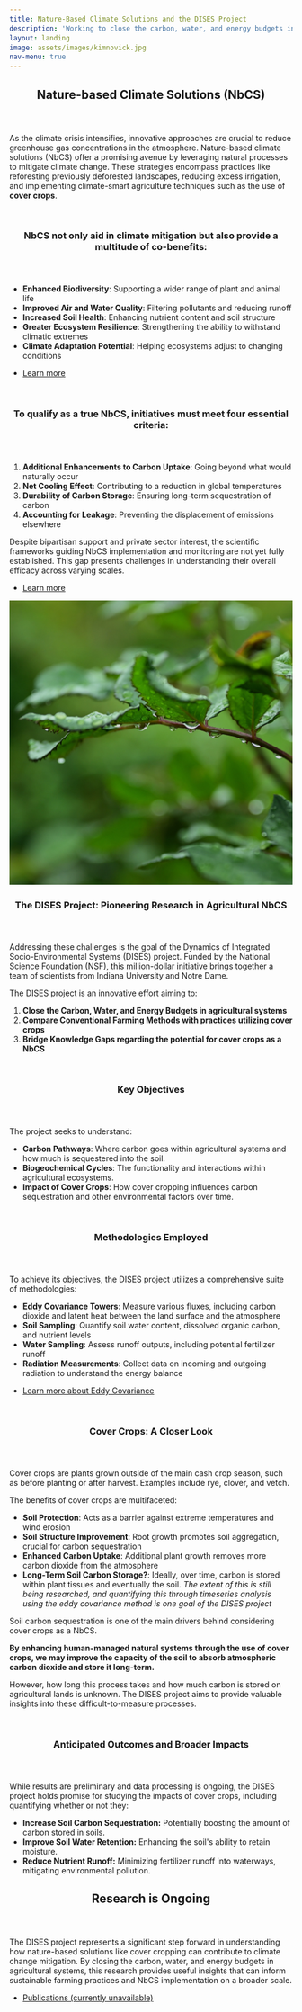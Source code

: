 ```yaml
---
title: Nature-Based Climate Solutions and the DISES Project
description: 'Working to close the carbon, water, and energy budgets in Indiana agricultural systems'
layout: landing
image: assets/images/kimnovick.jpg
nav-menu: true
---
```


<style>
figcaption {
    font-size: smaller;
    font-style: italic;
}
/* Fixed-size container for images */
.image {
    width: 100%;
    height: 500px; /* Set your desired fixed height */
    
}

</style>

<!-- Main -->
<div id="main">

<!-- Section 1 -->
<section id="one">
    <div class="inner">
        <header class="major">
            <h2>Nature-based Climate Solutions (NbCS)</h2>
        </header>
        <p>As the climate crisis intensifies, innovative approaches are crucial to reduce greenhouse gas concentrations in the atmosphere. Nature-based climate solutions (NbCS) offer a promising avenue by leveraging natural processes to mitigate climate change. These strategies encompass practices like reforesting previously deforested landscapes, reducing excess irrigation, and implementing climate-smart agriculture techniques such as the use of <b>cover crops</b>.</p>
    </div>
</section>

<!-- Sections -->
<section id="two" class="spotlights">
    <!-- Section 2 -->
    <section>
        <a href="generic.html" class="image">
            <img src="{% link images/wind.jpeg %}" alt="" data-position="center center" />
        </a> 
        <div class="content">
            <div class="inner">
                <header class="major">
                    <h3>NbCS not only aid in climate mitigation but also provide a multitude of co-benefits:</h3>
                </header>
                <ul>
                    <li><b>Enhanced Biodiversity</b>: Supporting a wider range of plant and animal life</li>
                    <li><b>Improved Air and Water Quality</b>: Filtering pollutants and reducing runoff</li>
                    <li><b>Increased Soil Health</b>: Enhancing nutrient content and soil structure</li>
                    <li><b>Greater Ecosystem Resilience</b>: Strengthening the ability to withstand climatic extremes</li>
                    <li><b>Climate Adaptation Potential</b>: Helping ecosystems adjust to changing conditions</li>
                </ul>
                <ul class="actions">
                    <li><a href="https://oneill.indiana.edu/faculty-research/research/climate/index.html" class="button">Learn more</a></li>
                </ul>
            </div>
        </div>
    </section>
    <!-- Section 3 -->
    <section>
        <a href="generic.html" class="image">
            <img src="{% link images/other.jpeg %}" alt="" data-position="center center" />
        </a> 
        <div class="content">
            <div class="inner">
                <header class="major">
                    <h3>To qualify as a true NbCS, initiatives must meet four essential criteria:</h3>
                </header>
                <ol>
                    <li><b>Additional Enhancements to Carbon Uptake</b>: Going beyond what would naturally occur</li>
                    <li><b>Net Cooling Effect</b>: Contributing to a reduction in global temperatures</li>
                    <li><b>Durability of Carbon Storage</b>: Ensuring long-term sequestration of carbon</li>
                    <li><b>Accounting for Leakage</b>: Preventing the displacement of emissions elsewhere</li>
                </ol>
                <p>Despite bipartisan support and private sector interest, the scientific frameworks guiding NbCS implementation and monitoring are not yet fully established. This gap presents challenges in understanding their overall efficacy across varying scales.</p>
                <ul class="actions">
                    <li><a href="https://oneill.indiana.edu/faculty-research/research/climate/index.html" class="button">Learn more</a></li>
                </ul>
            </div>
        </div>
    </section>
    <!-- Section 4 -->
    <section>
        <a href="generic.html" class="image">
            <img src="images/precip.jpeg" alt="" data-position="center center" />
        </a> 
        <div class="content">
            <div class="inner">
                <header class="major">
                    <h3>The DISES Project: Pioneering Research in Agricultural NbCS</h3>
                </header>
                <p>Addressing these challenges is the goal of the Dynamics of Integrated Socio-Environmental Systems (DISES) project. Funded by the National Science Foundation (NSF), this million-dollar initiative brings together a team of scientists from Indiana University and Notre Dame. </p>
                <p>The DISES project is an innovative effort aiming to:</p>
                <ol>
                    <li><b>Close the Carbon, Water, and Energy Budgets in agricultural systems</b></li>
                    <li><b>Compare Conventional Farming Methods with practices utilizing cover crops</b></li>
                    <li><b>Bridge Knowledge Gaps regarding the potential for cover crops as a NbCS</b></li>
                </ol>
            </div>
        </div>
    </section>
    <!-- Section 5 -->
    <section>
        <a href="generic.html" class="image">
            <img src="{% link images/soil.jpeg %}" alt="" data-position="center center" />
        </a>
        <div class="content">
            <div class="inner">
                <header class="major">
                    <h3>Key Objectives</h3>
                </header>
                <p>The project seeks to understand:</p>
                <ul>
                    <li><b>Carbon Pathways</b>: Where carbon goes within agricultural systems and how much is sequestered into the soil.</li>
                    <li><b>Biogeochemical Cycles</b>: The functionality and interactions within agricultural ecosystems.</li>
                    <li><b>Impact of Cover Crops</b>: How cover cropping influences carbon sequestration and other environmental factors over time.</li>
                </ul>
            </div>
        </div>
    </section>
    <!-- Section 6  -->
    <section>
        <a href="generic.html" class="image">
            <img src="{% link images/eddy_cov_ex.png %}" alt="" data-position="center center" />
        </a>
        <div class="content">
            <div class="inner">
                <header class="major">
                    <h3>Methodologies Employed</h3>
                </header>
                <p>To achieve its objectives, the DISES project utilizes a comprehensive suite of methodologies:</p>
                <ul>
                    <li><b>Eddy Covariance Towers</b>: Measure various fluxes, including carbon dioxide and latent heat between the land surface and the atmosphere</li>
                    <li><b>Soil Sampling</b>: Quantify soil water content, dissolved organic carbon, and nutrient levels</li>
                    <li><b>Water Sampling</b>: Assess runoff outputs, including potential fertilizer runoff</li>
                    <li><b>Radiation Measurements</b>: Collect data on incoming and outgoing radiation to understand the energy balance</li>
                </ul>
                <ul class="actions">
                    <li><a href="https://kesondrakey.github.io/FluxTowers.html" class="button">Learn more about Eddy Covariance</a></li>
                </ul>
            </div>
        </div>
    </section>
    <!-- Section 7 -->
    <section>
        <a href="generic.html" class="image">
            <img src="{% link images/redclover.jpg %}" alt="" data-position="center center" />
        </a>
        <div class="content">
            <div class="inner">
                <header class="major">
                    <h3>Cover Crops: A Closer Look</h3>
                </header>
                <p>Cover crops are plants grown outside of the main cash crop season, such as before planting or after harvest. Examples include rye, clover, and vetch. </p>
                <p>The benefits of cover crops are multifaceted:</p>
                <ul>
                    <li><b>Soil Protection</b>: Acts as a barrier against extreme temperatures and wind erosion</li>
                    <li><b>Soil Structure Improvement</b>: Root growth promotes soil aggregation, crucial for carbon sequestration</li>
                    <li><b>Enhanced Carbon Uptake</b>: Additional plant growth removes more carbon dioxide from the atmosphere</li>
                    <li><b>Long-Term Soil Carbon Storage?</b>: Ideally, over time, carbon is stored within plant tissues and eventually the soil. <i>The extent of this is still being researched, and quantifying this through timeseries analysis using the eddy covariance method is one goal of the DISES project</i></li>
                </ul>
                <p>Soil carbon sequestration is one of the main drivers behind considering cover crops as a NbCS.</p>
                <p><b>By enhancing human-managed natural systems through the use of cover crops, we may improve the capacity of the soil to absorb atmospheric carbon dioxide and store it long-term.</b></p>
                <p>However, how long this process takes and how much carbon is stored on agricultural lands is unknown. The DISES project aims to provide valuable insights into these difficult-to-measure processes.</p>
            </div>
        </div>
    </section>
    <!-- Section 8  -->
    <section>
        <a href="generic.html" class="image">
            <img src="{% link images/netrad.jpeg %}" alt="" data-position="center center" />
        </a>
        <div class="content">
            <div class="inner">
                <header class="major">
                    <h3>Anticipated Outcomes and Broader Impacts</h3>
                </header>
                <p>While results are preliminary and data processing is ongoing, the DISES project holds promise for studying the impacts of cover crops, including quantifying whether or not they:</p>
                <ul>
                    <li><b>Increase Soil Carbon Sequestration:</b> Potentially boosting the amount of carbon stored in soils.</li>
                    <li><b>Improve Soil Water Retention:</b> Enhancing the soil's ability to retain moisture.</li>
                    <li><b>Reduce Nutrient Runoff:</b> Minimizing fertilizer runoff into waterways, mitigating environmental pollution.</li>
                </ul>
            </div>
        </div>
    </section>
</section>

<!-- Section 9 (Fixed Formatting) -->
<section id="nine">
    <div class="inner">
        <header class="major">
            <h2>Research is Ongoing</h2>
        </header>
        <p>The DISES project represents a significant step forward in understanding how nature-based solutions like cover cropping can contribute to climate change mitigation. By closing the carbon, water, and energy budgets in agricultural systems, this research provides useful insights that can inform sustainable farming practices and NbCS implementation on a broader scale.</p>
        <ul class="actions">
            <li><a href="https://kesondrakey.github.io/DownforMaintenance" class="button next">Publications (currently unavailable)</a></li>
        </ul>
    </div>
</section>

</div>

